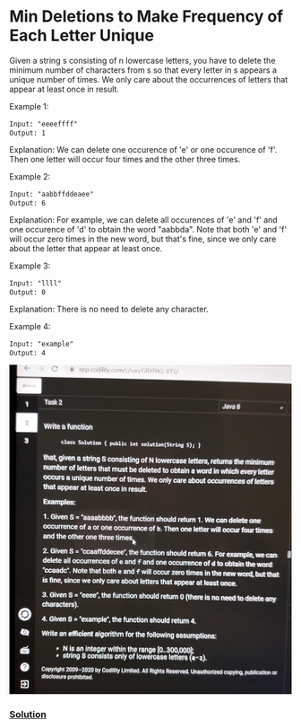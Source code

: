 # Min Deletions to Make Frequency of Each Letter Unique

Given a string s consisting of n lowercase letters, you have to delete the minimum number of characters from s so that every letter in s appears a unique number of times. We only care about the occurrences of letters that appear at least once in result.

Example 1:

    Input: "eeeeffff"
    Output: 1
Explanation:
We can delete one occurence of 'e' or one occurence of 'f'. Then one letter will occur four times and the other three times.

Example 2:

    Input: "aabbffddeaee"
    Output: 6
Explanation:
For example, we can delete all occurences of 'e' and 'f' and one occurence of 'd' to obtain the word "aabbda".
Note that both 'e' and 'f' will occur zero times in the new word, but that's fine, since we only care about the letter that appear at least once.

Example 3:

    Input: "llll"
    Output: 0
Explanation:
There is no need to delete any character.

Example 4:

    Input: "example"
    Output: 4

![Question](Q2.jpeg "Question")

### [Solution](MinimumDeletionsRequiredToMakeFrequencyOfEachLetterUnique.java)